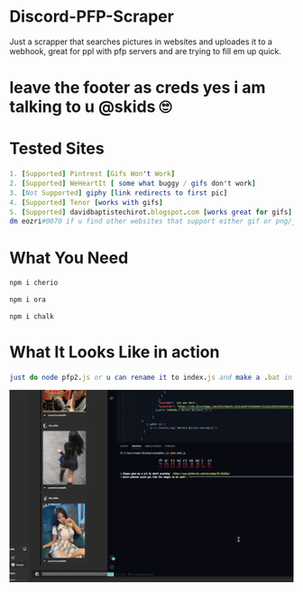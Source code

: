 # Discord-PFP-Scraper

Just a scrapper that searches pictures in websites and uploades it to a webhook, great for ppl with pfp servers and are trying to fill em up quick.

# leave the footer as creds yes i am talking to u @skids 🙄
# Tested Sites
```Nim
1. [Supported] Pintrest [Gifs Won't Work]
2. [Supported] WeHeartIt [ some what buggy / gifs don't work]
3. [Not Supported] giphy [link redirects to first pic]
4. [Supported] Tenor [works with gifs]
5. [Supported] davidbaptistechirot.blogspot.com [works great for gifs]
dm eozri#0070 if u find other websites that support either gif or png/jpg yk 
```
# What You Need
```
npm i cherio 
```
```
npm i ora  
```
```
npm i chalk  
```
# What It Looks Like in action
```Nim
just do node pfp2.js or u can rename it to index.js and make a .bat in the .bat put node .
```
![](first.gif)
